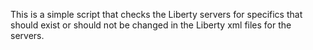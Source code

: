 This is a simple script that checks the Liberty servers for specifics that should exist or should not be changed in the Liberty xml files for the servers.
